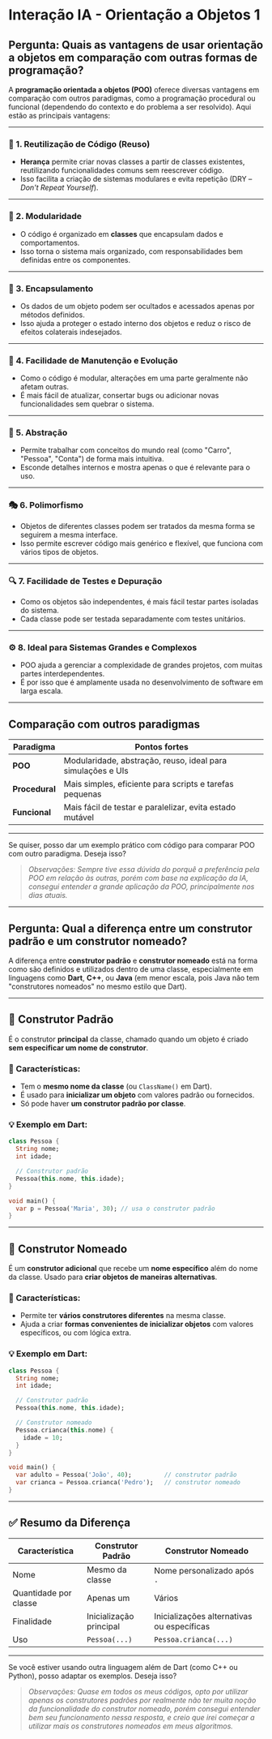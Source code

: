 
# Interação IA - Orientação a Objetos 1

## Pergunta: Quais as vantagens de usar orientação a objetos em comparação com outras formas de programação?

A **programação orientada a objetos (POO)** oferece diversas vantagens em comparação com outros paradigmas, como a programação procedural ou funcional (dependendo do contexto e do problema a ser resolvido). Aqui estão as principais vantagens:

---

### 🔁 1. **Reutilização de Código (Reuso)**

- **Herança** permite criar novas classes a partir de classes existentes, reutilizando funcionalidades comuns sem reescrever código.
- Isso facilita a criação de sistemas modulares e evita repetição (DRY – *Don't Repeat Yourself*).

---

### 🧩 2. **Modularidade**

- O código é organizado em **classes** que encapsulam dados e comportamentos.
- Isso torna o sistema mais organizado, com responsabilidades bem definidas entre os componentes.

---

### 🔐 3. **Encapsulamento**

- Os dados de um objeto podem ser ocultados e acessados apenas por métodos definidos.
- Isso ajuda a proteger o estado interno dos objetos e reduz o risco de efeitos colaterais indesejados.

---

### 🔄 4. **Facilidade de Manutenção e Evolução**

- Como o código é modular, alterações em uma parte geralmente não afetam outras.
- É mais fácil de atualizar, consertar bugs ou adicionar novas funcionalidades sem quebrar o sistema.

---

### 🤖 5. **Abstração**

- Permite trabalhar com conceitos do mundo real (como "Carro", "Pessoa", "Conta") de forma mais intuitiva.
- Esconde detalhes internos e mostra apenas o que é relevante para o uso.

---

### 🎭 6. **Polimorfismo**

- Objetos de diferentes classes podem ser tratados da mesma forma se seguirem a mesma interface.
- Isso permite escrever código mais genérico e flexível, que funciona com vários tipos de objetos.

---

### 🔍 7. **Facilidade de Testes e Depuração**

- Como os objetos são independentes, é mais fácil testar partes isoladas do sistema.
- Cada classe pode ser testada separadamente com testes unitários.

---

### ⚙️ 8. **Ideal para Sistemas Grandes e Complexos**

- POO ajuda a gerenciar a complexidade de grandes projetos, com muitas partes interdependentes.
- É por isso que é amplamente usada no desenvolvimento de software em larga escala.

---

## Comparação com outros paradigmas

| Paradigma      | Pontos fortes                                               |
| -------------- | ----------------------------------------------------------- |
| **POO**        | Modularidade, abstração, reuso, ideal para simulações e UIs |
| **Procedural** | Mais simples, eficiente para scripts e tarefas pequenas     |
| **Funcional**  | Mais fácil de testar e paralelizar, evita estado mutável    |

---

Se quiser, posso dar um exemplo prático com código para comparar POO com outro paradigma. Deseja isso?

> _Observações: Sempre tive essa dúvida do porquê a preferência pela POO em relação às outras, porém com base na explicação da IA, consegui entender a grande aplicação da POO, principalmente nos dias atuais._

---

## Pergunta: Qual a diferença entre um construtor padrão e um construtor nomeado?

A diferença entre **construtor padrão** e **construtor nomeado** está na forma como são definidos e utilizados dentro de uma classe, especialmente em linguagens como **Dart**, **C++**, ou **Java** (em menor escala, pois Java não tem "construtores nomeados" no mesmo estilo que Dart).

---

## 🧱 **Construtor Padrão**

É o construtor **principal** da classe, chamado quando um objeto é criado **sem especificar um nome de construtor**.

### 📌 Características:

- Tem o **mesmo nome da classe** (ou `ClassName()` em Dart).
- É usado para **inicializar um objeto** com valores padrão ou fornecidos.
- Só pode haver **um construtor padrão por classe**.

### 💡 Exemplo em Dart:

```dart
class Pessoa {
  String nome;
  int idade;

  // Construtor padrão
  Pessoa(this.nome, this.idade);
}

void main() {
  var p = Pessoa('Maria', 30); // usa o construtor padrão
}
```

---

## 🧾 **Construtor Nomeado**

É um **construtor adicional** que recebe um **nome específico** além do nome da classe. Usado para **criar objetos de maneiras alternativas**.

### 📌 Características:

- Permite ter **vários construtores diferentes** na mesma classe.
- Ajuda a criar **formas convenientes de inicializar objetos** com valores específicos, ou com lógica extra.

### 💡 Exemplo em Dart:

```dart
class Pessoa {
  String nome;
  int idade;

  // Construtor padrão
  Pessoa(this.nome, this.idade);

  // Construtor nomeado
  Pessoa.crianca(this.nome) {
    idade = 10;
  }
}

void main() {
  var adulto = Pessoa('João', 40);         // construtor padrão
  var crianca = Pessoa.crianca('Pedro');   // construtor nomeado
}
```

---

## ✅ **Resumo da Diferença**

| Característica        | Construtor Padrão       | Construtor Nomeado                         |
| --------------------- | ----------------------- | ------------------------------------------ |
| Nome                  | Mesmo da classe         | Nome personalizado após `.`                |
| Quantidade por classe | Apenas um               | Vários                                     |
| Finalidade            | Inicialização principal | Inicializações alternativas ou específicas |
| Uso                   | `Pessoa(...)`           | `Pessoa.crianca(...)`                      |

---

Se você estiver usando outra linguagem além de Dart (como C++ ou Python), posso adaptar os exemplos. Deseja isso?

> _Observações: Quase em todos os meus códigos, opto por utilizar apenas os construtores padrões por realmente não ter muita noção da funcionalidade do construtor nomeado, porém consegui entender bem seu funcionamento nessa resposta, e creio que irei começar a utilizar mais os construtores nomeados em meus algoritmos._
